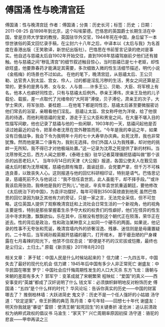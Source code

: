 # 傅国涌  性与晚清宫廷

傅国涌：性与晚清宫廷
作者：傅国涌；分类：历史长河；标签：历史 ；日期：2011-08-25
自1898年到北京，这个叫埃蒙德。巴恪思的英国爵士长期生活在中国，曾是京师大学堂的教授，英国驻华外交官，1944年死在中国，身后留下一本惊世骇俗的英文回忆录手稿，在尘封六十八年之后，中译本以《太后与我》为名首度在香港出版（王笑歌译，新世纪出版社）。巴恪思在书前誓言记录的绝对是事实。他自述与慈禧太后自1902年开始交往，直到1908年慈禧驾崩前夕他们还有接触。他与慈禧之间“秽乱清宫”的细节叙述触目惊心，当时慈禧已是七十老妪，却性欲旺盛，他要靠春药才能满足其需要，多次细致入微的性生活细节描述，明代小说《金瓶梅》的场景也不过如此。
在他的笔下，晚清宫廷，从慈禧太后、王公贝勒、达官贵人到太监、宫女、伶人，过的都是淫乱污秽的生活，男女之间还算是正常的，更多的是男与男、女与女、人与兽……许多王公、贝勒、大臣、将军榜上有名，他本人也癖好同性恋，只有与慈禧太后例外。恭亲王溥伟，庆亲王及他的儿子载伦、载振，差一点取代了光绪帝的“大阿哥”溥俊，贝子溥伦，肃亲王的次子，大学士荣庆，将军张勋、姜桂题……在他笔下都是同性恋，慈禧太后甚至要微服密访他们常去的浴室，亲眼看他们淫乱。
慈禧让太监、宫女称呼他为洋侯，给了他很高的待遇，而他利用慈禧的宠爱，游走于王公大臣和男宠之间。在大量不堪入目的性描写间歇，他也记录了慈禧与他的一些闲聊，1903年的一天，慈禧问起他是否读过她最近的诏令，把革命者沈荩在宫外鞭笞而死。“今年是我的幸运之年，如果没有日俄战争，我会下令为我明年十月的七十大寿举办庆典。处死沈荩，我也非常犹豫。然而他是第二个康有为，我别无选择。你们外国人认为我残暴，却对他的挑衅一无所知，我不得已才对他极端处置。”这一记录为沈荩之死提供了新的材料。当沈荩惨死之后，西方人闻之胆寒，《泰晤士报》驻华记者莫理循把慈禧叫做“那个该杀的凶恶老妇人”。 当年9月14日的天津《大公报》报道，各国公使夫人在觐见慈禧太后时都为沈荩喊冤，慈禧也颇有悔意，面谕廷臣，会党要严拿，但千万不可株连良善，以致丧失人心。这则报道与他的回忆科研相印证，特别是语气。巴恪思记录，慈禧死前不久与他说过：“我不信任袁世凯，此人虽能干，却不择手段。”“或许我该启用张勋，我唤他是我的‘巴狗儿’。”他说，辛亥年袁世凯重返朝廷，要他修改《太后统治下的中国》，为袁评功摆好，每年可得到3500英镑直到他死
虽然巴恪思的回忆录因为缺乏其他有力的旁证，只是一家之言，无法完全采信，但不可忽略，这位英国人提供了观察晚清宫廷和上流社会日常生活的一个新视角，他的视角主要是性，特别是那些掌握着生杀予夺大权的权贵们的性癖好，他们在怪异的性生活中寻求刺激，飘飘欲仙，乐在其中，压根没有想到这个朝代正在陨落，荣华正在逝去。性的背后是政治，性和政治某种意义上如同一个硬币的两面。如果说，他记录的性事不无夸张和荒诞，晚清宫墙内外的骄奢淫逸、残暴、迷信则是是毋庸置疑的。二十年后，当军阀孙殿英掘开慈禧的墓穴，打开棺木， 那干瘪丑陋的尸身裸露在七月毒辣的阳光下，他禁不住叹息说：“即便是不朽的汉尼拔或恺撒，最终也是尘归尘，土归土。”
原载《新京报》2011年8月20日

相关文章：
茅于轼：中国人民是什么时候站起来的？
信力建：一九四五年，中国失去了最好的现代化机会
信力建：1945年后中国有多少人非正常死亡
谢盛友：中华民国在哪里
罗宁：中国社会应忏悔周期性发生的人口大灭杀
东方飞龙：唐朝与宋朝的差距有多大？
郭军宁：变革成就了宋朝繁荣
程映虹：“爱国”的真义——西安事变的“英雄”都成了汉奸说明了什么
钱文军：必须旗帜鲜明地反对粉饰历史
傅国涌：“五四”是个什么样的时代？
华风论坛：告诉你真实的历史——中国的财富哪去了？
推倒柏林墙：大跃进简史
鬼文子：历史不是一个任人强奸的小姑娘
汤守道：“钦定逆案”，帝王折腾的典范
陈丹青：幸亏年轻——回想七十年代
谢盛友：明天你我就是“暴徒”
雷颐：使清王朝“起死回生”的关键奏折
凌沧洲：追认前清政权为纳粹式政权的倡议书
马渝生：“家天下” 兴亡周期率原因初探
汤守道：骆驼的悲哀——甲申再读之三